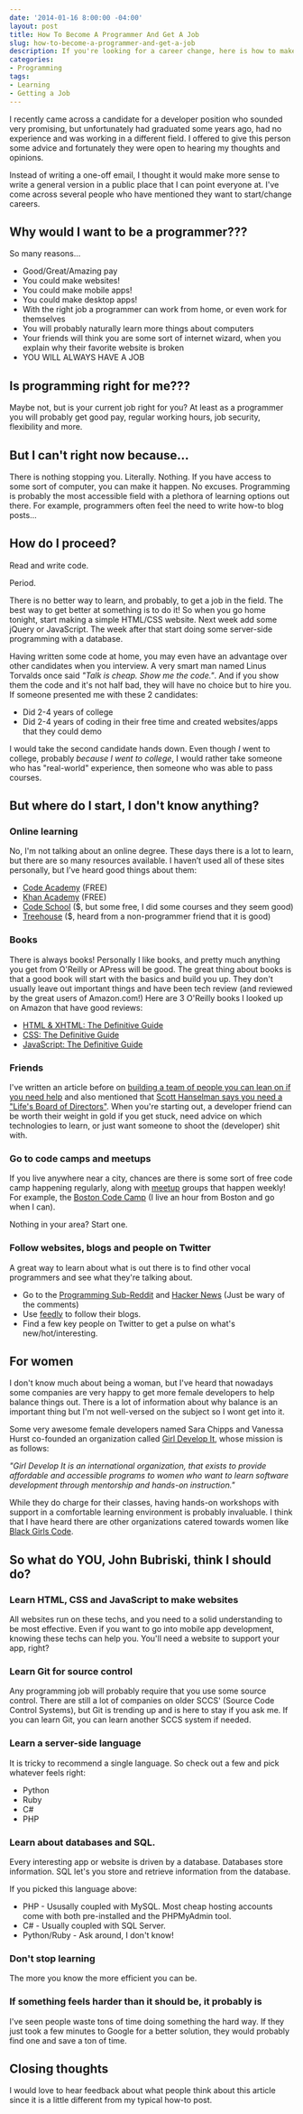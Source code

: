 ```yaml
---
date: '2014-01-16 8:00:00 -04:00'
layout: post
title: How To Become A Programmer And Get A Job
slug: how-to-become-a-programmer-and-get-a-job
description: If you're looking for a career change, here is how to make it happen.
categories:
- Programming
tags:
- Learning
- Getting a Job
---
```


I recently came across a candidate for a developer position who sounded very promising, but unfortunately had graduated some years ago, had no experience and was working in a different field.  I offered to give this person some advice and fortunately they were open to hearing my thoughts and opinions.

Instead of writing a one-off email, I thought it would make more sense to write a general version in a public place that I can point everyone at.  I've come across several people who have mentioned they want to start/change careers.

## Why would I want to be a programmer???

So many reasons...

- Good/Great/Amazing pay 
- You could make websites!
- You could make mobile apps!
- You could make desktop apps!
- With the right job a programmer can work from home, or even work for themselves
- You will probably naturally learn more things about computers
- Your friends will think you are some sort of internet wizard, when you explain why their favorite website is broken
- YOU WILL ALWAYS HAVE A JOB


## Is programming right for me???

Maybe not, but is your current job right for you?  At least as a programmer you will probably get good pay, regular working hours, job security, flexibility and more.


## But I can't right now because...

There is nothing stopping you.  Literally.  Nothing.  If you have access to some sort of computer, you can make it happen.  No excuses.   Programming is probably the most accessible field with a plethora of learning options out there.  For example, programmers often feel the need to write how-to blog posts...


## How do I proceed?

Read and write code.

Period.

There is no better way to learn, and probably, to get a job in the field.  The best way to get better at something is to do it!  So when you go home tonight, start making a simple HTML/CSS website.  Next week add some jQuery or JavaScript.  The week after that start doing some server-side programming with a database.

Having written some code at home, you may even have an advantage over other candidates when you interview.  A very smart man named Linus Torvalds once said *"Talk is cheap. Show me the code."*.  And if you show them the code and it's not half bad, they will have no choice but to hire you.  If someone presented me with these 2 candidates:

- Did 2-4 years of college
- Did 2-4 years of coding in their free time and created websites/apps that they could demo

I would take the second candidate hands down.  Even though *I* went to college, probably *because I went to college*, I would rather take someone who has "real-world" experience, then someone who was able to pass courses.


## But where do I start, I don't know anything?

### Online learning

No, I'm not talking about an online degree.  These days there is a lot to learn, but there are so many resources available.  I haven’t used all of these sites personally, but I’ve heard good things about them:

- [Code Academy](http://www.codecademy.com/ "Code Academy - Learn to code interactively, for free.") (FREE)
- [Khan Academy](https://www.khanacademy.org/ "Khan Academy - Start learning now. Completely free, forever.") (FREE)
- [Code School](https://www.codeschool.com/ "Code School - Learn by Doing. No setup. No hassle. Just learning.") ($, but some free, I did some courses and they seem good)
- [Treehouse](http://teamtreehouse.com/ "Treehouse - Learn how to build websites & apps, write code or start a business.") ($, heard from a non-programmer friend that it is good)

### Books

There is always books!  Personally I like books, and pretty much anything you get from O'Reilly or APress will be good.  The great thing about books is that a good book will start with the basics and build you up.  They don't usually leave out important things and have been tech review (and reviewed by the great users of Amazon.com!)  Here are 3 O'Reilly books I looked up on Amazon that have good reviews:

- [HTML & XHTML: The Definitive Guide](http://www.amazon.com/HTML-XHTML-Definitive-Chuck-Musciano-ebook/dp/B00BQN40IS/ref=sr_1_1?s=digital-text&ie=UTF8&qid=1389887335&sr=1-1&keywords=o%27reilly+html)
- [CSS: The Definitive Guide](http://www.amazon.com/CSS-Definitive-Guide-Eric-Meyer-ebook/dp/B00457X7L8/ref=sr_1_1?s=digital-text&ie=UTF8&qid=1389887367&sr=1-1&keywords=o%27reilly+css)
- [JavaScript: The Definitive Guide](http://www.amazon.com/JavaScript-Definitive-Guide-Guides-ebook/dp/B004XQX4K0/ref=sr_1_1?s=digital-text&ie=UTF8&qid=1389887352&sr=1-1&keywords=o%27reilly+javascript)

### Friends

I've written an article before on [building a team of people you can lean on if you need help](http://johnnycode.com/2012/07/20/establish-your-own-developer-kaizen-guild/ "Establish Your Own Developer Kaizen Guild") and also mentioned that [Scott Hanselman says you need a "Life's Board of Directors"](http://www.hanselman.com/blog/WhoIsOnYourLifesBoardOfDirectors.aspx?utm_source=feedburner&amp;utm_medium=feed&amp;utm_campaign=Feed%3A+ScottHanselman+%28Scott+Hanselman+-+ComputerZen.com%29).  When you're starting out, a developer friend can be worth their weight in gold if you get stuck, need advice on which technologies to learn, or just want someone to shoot the (developer) shit with.

### Go to code camps and meetups

If you live anywhere near a city, chances are there is some sort of free code camp happening regularly, along with [meetup](http://www.meetup.com/ "Meetups are neighbors getting together to learn something, do something, share something…") groups that happen weekly! For example, the [Boston Code Camp](http://www.bostoncodecamp.com/) (I live an hour from Boston and go when I can).

Nothing in your area?  Start one.

### Follow websites, blogs and people on Twitter

A great way to learn about what is out there is to find other vocal programmers and see what they're talking about.

- Go to the [Programming Sub-Reddit](http://www.reddit.com/r/programming/) and [Hacker News](https://news.ycombinator.com/) (Just be wary of the comments)
- Use [feedly](http://feedly.com/) to follow their blogs.
- Find a few key people on Twitter to get a pulse on what's new/hot/interesting.


## For women

I don't know much about being a woman, but I've heard that nowadays some companies are very happy to get more female developers to help balance things out.  There is a lot of information about why balance is an important thing but I'm not well-versed on the subject so I wont get into it.

Some very awesome female developers named Sara Chipps and Vanessa Hurst co-founded an organization called [Girl Develop It](http://www.girldevelopit.com/ "Don't be shy. Develop it."), whose mission is as follows:

*"Girl Develop It is an international organization, that exists to provide affordable and accessible programs to women who want to learn software development through mentorship and hands-on instruction."*

While they do charge for their classes, having hands-on workshops with support in a comfortable learning environment is probably invaluable. I think that I have heard there are other organizations catered towards women like [Black Girls Code](http://www.blackgirlscode.com/).


## So what do YOU, John Bubriski, think I should do?

### Learn HTML, CSS and JavaScript to make websites

All websites run on these techs, and you need to a solid understanding to be most effective.  Even if you want to go into mobile app development, knowing these techs can help you.  You'll need a website to support your app, right?
 
### Learn Git for source control

Any programming job will probably require that you use some source control.  There are still a lot of companies on older SCCS' (Source Code Control Systems), but Git is trending up and is here to stay if you ask me.  If you can learn Git, you can learn another SCCS system if needed.

### Learn a server-side language

It is tricky to recommend a single language.  So check out a few and pick whatever feels right:

- Python
- Ruby
- C#
- PHP

### Learn about databases and SQL.

Every interesting app or website is driven by a database.  Databases store information.  SQL let's you store and retrieve information from the database.

If you picked this language above:

- PHP - Ususally coupled with MySQL.  Most cheap hosting accounts come with both pre-installed and the PHPMyAdmin tool.
- C# - Usually coupled with SQL Server.
- Python/Ruby - Ask around, I don't know!

### Don't stop learning

The more you know the more efficient you can be.

### If something feels harder than it should be, it probably is

I've seen people waste tons of time doing something the hard way.  If they just took a few minutes to Google for a better solution, they would probably find one and save a ton of time.
 
## Closing thoughts

I would love to hear feedback about what people think about this article since it is a little different from my typical how-to post. 